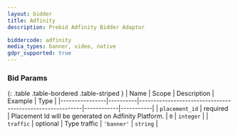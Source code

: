 ```yaml
---
layout: bidder
title: Adfinity
description: Prebid Adfinity Bidder Adaptor

biddercode: adfinity
media_types: banner, video, native
gdpr_supported: true
---
```


### Bid Params

{: .table .table-bordered .table-striped }
| Name           | Scope    | Description                                              | Example    | Type      |
|----------------|----------|----------------------------------------------------------|------------|-----------|
| `placement_id` | required | Placement Id will be generated on Adfinity Platform.     | `0`        | `integer` |
| `traffic`      | optional | Type traffic                                             | `'banner'` | `string`  |